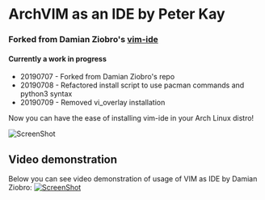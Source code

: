 # ArchVIM as an IDE by Peter Kay

### Forked from Damian Ziobro's [vim-ide](https://github.com/DamZiobro/vim-ide)

#### Currently a work in progress
- 20190707 - Forked from Damian Ziobro's repo
- 20190708 - Refactored install script to use pacman commands and python3 syntax
- 20190709 - Removed vi_overlay installation

Now you can have the ease of installing vim-ide in your Arch Linux distro!

![ScreenShot](https://raw.github.com/xmementoit/vim-ide/master/images/vim-ide.png)

## Video demonstration

Below you can see video demonstration of usage of VIM as IDE by Damian Ziobro:
[![ScreenShot](https://raw.github.com/xmementoit/vim-ide/master/images/vim_ide_youtube.png)](http://www.youtube.com/watch?v=wVw_FEKKZs0)
